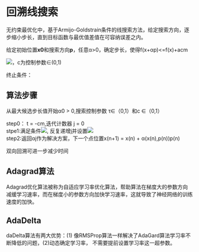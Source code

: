 # 回溯线搜索

无约束最优化中，基于Armijo-Goldstrain条件的线搜索方法，给定搜索方向，逐步缩小步长，直到目标函数与最优值差值在可容纳误差之内。

给定初始位置**x0**和搜索方向**p**，任意α>0，确定步长，使得f(x+αp)<=f(x)+acm

![](https://wikimedia.org/api/rest_v1/media/math/render/svg/9b81efac27c09e1a2fc62eb6e72fc35c58710796)，c为控制参数∈(0,1)

终止条件：

## 算法步骤
从最大候选步长值开始α0 > 0,搜索控制参数 τ∈（0,1）和c ∈（0,1）

step0： t = -cm,迭代计数器 j = 0  
stpe1:满足条件![](https://wikimedia.org/api/rest_v1/media/math/render/svg/591d76a31438b1bcb2fd81760a21a929c7bd1b23),
反复递增j并设置![](https://wikimedia.org/api/rest_v1/media/math/render/svg/2e4774852d79ca2c2a12a2d3a769dc7d3e3d0b9d)  
step2:返回αj作为解决方案，下一个点位置x(n+1) = x(n) + α(x(n),p(n))p(n)

双向回溯可进一步减少时间

## Adagrad算法
Adagrad优化算法被称为自适应学习率优化算法，帮助算法在梯度大的参数方向减缓学习速率，而在梯度小的参数方向加快学习速率，这就导致了神经网络的训练速度的加快。

## AdaDelta
daDelta算法有两大优势：(1) 像RMSProp算法一样解决了AdaGard算法学习率不断降低的问题，(2)动态确定学习率， 不需要提前设置学习率这一超参数。
